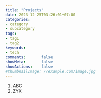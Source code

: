 ```yaml
---
title: "Projects"
date: 2023-12-25T03:26:01+07:00
categories:
- category
- subcategory
tags:
- tag1
- tag2
keywords:
- tech
comments:       false
showMeta:       false
showActions:    false
#thumbnailImage: //example.com/image.jpg
---
```

1. ABC
2. ZYX

